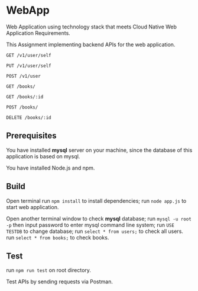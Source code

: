 # WebApp
Web Application using technology stack that meets Cloud Native Web Application Requirements.

This Assignment implementing backend APIs for the web application.

`GET ​/v1​/user​/self`

`PUT ​/v1​/user​/self`

`POST ​/v1​/user​`

`GET /books/`

`GET /books/:id`

`POST /books/`

`DELETE /books/:id`

## Prerequisites
You have installed **mysql** server on your machine, since the database of this application is based on mysql.

You have installed Node.js and npm.

## Build
Open terminal
run `npm install` to install dependencies;
run `node app.js` to start web application.

Open another terminal window to check **mysql** database;
run `mysql -u root -p` then input password to enter mysql command line system;
run `USE TESTDB` to change database;
run `select * from users;` to check all users.
run `select * from books;` to check books.

## Test
run `npm run test` on root directory.

Test APIs by sending requests via Postman.
